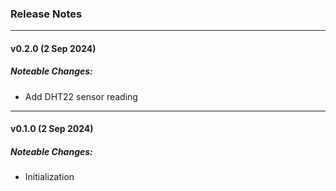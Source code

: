 ### Release Notes

-----
#### v0.2.0 (2 Sep 2024)
##### Noteable Changes:
+ Add DHT22 sensor reading

-----
#### v0.1.0 (2 Sep 2024)
##### Noteable Changes:
+ Initialization
